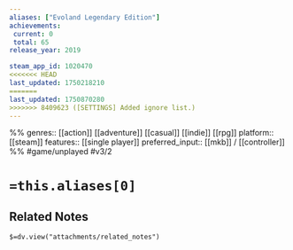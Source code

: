 ```yaml
---
aliases: ["Evoland Legendary Edition"]
achievements:
 current: 0
 total: 65
release_year: 2019

steam_app_id: 1020470
<<<<<<< HEAD
last_updated: 1750218210
=======
last_updated: 1750870280
>>>>>>> 8409623 ([SETTINGS] Added ignore list.)
---
```

%%
genres:: [[action]] [[adventure]] [[casual]] [[indie]] [[rpg]]
platform:: [[steam]]
features:: [[single player]]
preferred_input:: [[mkb]] / [[controller]]
%%
#game/unplayed
#v3/2

# `=this.aliases[0]`
## Related Notes
`$=dv.view("attachments/related_notes")`